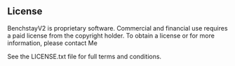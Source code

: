## License

BenchstayV2 is proprietary software. Commercial and financial use requires a paid license from the copyright holder.
To obtain a license or for more information, please contact Me

See the LICENSE.txt file for full terms and conditions.
